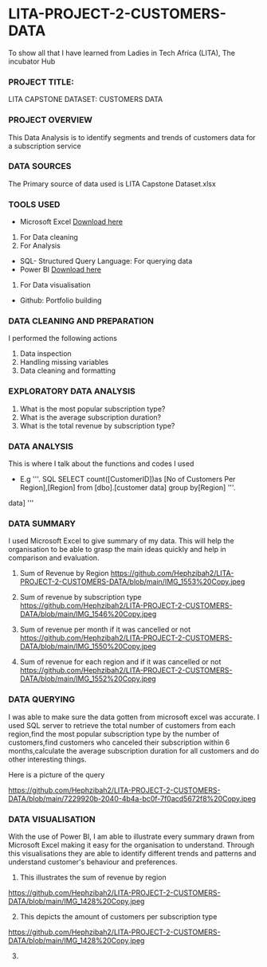 # LITA-PROJECT-2-CUSTOMERS-DATA
To show all that I have learned from Ladies in Tech Africa (LITA), The incubator Hub 

### PROJECT TITLE:
LITA CAPSTONE DATASET: CUSTOMERS DATA

### PROJECT OVERVIEW
This Data Analysis is to identify segments and trends of customers data for a subscription service

### DATA SOURCES
The Primary source of data used is LITA Capstone Dataset.xlsx

### TOOLS USED
- Microsoft Excel [Download here](www.micosoft.com)
1. For Data cleaning
2. For Analysis
- SQL- Structured Query Language: For querying data
- Power BI [Download here](www.microsoft.com)
1. For Data visualisation
- Github: Portfolio building

### DATA CLEANING AND PREPARATION
I performed the following actions
1. Data inspection
2. Handling missing variables
3. Data cleaning and formatting

### EXPLORATORY DATA ANALYSIS
1. What is the most popular subscription type?
2. What is the average subscription duration?
3. What is the total revenue by subscription type?

### DATA ANALYSIS
 This is where I talk about the functions and codes I used
 - E.g
   '''.  SQL
   SELECT count([CustomerID])as [No of Customers Per Region],[Region] from [dbo].[customer data]
 group by[Region]
'''.

data]
'''

### DATA SUMMARY
 I used Microsoft Excel to give summary of my data. This will help the organisation to be able to grasp the main ideas quickly and help in comparison and evaluation.
 1. Sum of Revenue by Region
    https://github.com/Hephzibah2/LITA-PROJECT-2-CUSTOMERS-DATA/blob/main/IMG_1553%20Copy.jpeg
   

2. Sum of revenue by subscription type
   https://github.com/Hephzibah2/LITA-PROJECT-2-CUSTOMERS-DATA/blob/main/IMG_1546%20Copy.jpeg

3. Sum of revenue per month if it was cancelled or not
   https://github.com/Hephzibah2/LITA-PROJECT-2-CUSTOMERS-DATA/blob/main/IMG_1550%20Copy.jpeg
   
4.   Sum of revenue for each region and if it was cancelled or not
https://github.com/Hephzibah2/LITA-PROJECT-2-CUSTOMERS-DATA/blob/main/IMG_1552%20Copy.jpeg 

### DATA QUERYING
I was able to make sure the data gotten from microsoft excel was accurate. I used SQL server to retrieve the total number of customers from each region,find the most popular subscription type by the number of customers,find customers who canceled their subscription within 6 months,calculate the average subscription duration for all customers and do other interesting things. 

Here is a picture of the query

https://github.com/Hephzibah2/LITA-PROJECT-2-CUSTOMERS-DATA/blob/main/7229920b-2040-4b4a-bc0f-7f0acd5672f8%20Copy.jpeg

### DATA VISUALISATION
With the use of Power BI, I am able to illustrate every summary drawn from Microsoft Excel making it easy for the organisation to understand. Through this visualisations they are able to identify different trends and patterns and understand customer's behaviour and preferences. 

1. This illustrates the sum of revenue by region

https://github.com/Hephzibah2/LITA-PROJECT-2-CUSTOMERS-DATA/blob/main/IMG_1428%20Copy.jpeg

2. This depicts the amount of customers per subscription type

https://github.com/Hephzibah2/LITA-PROJECT-2-CUSTOMERS-DATA/blob/main/IMG_1428%20Copy.jpeg

3. 
